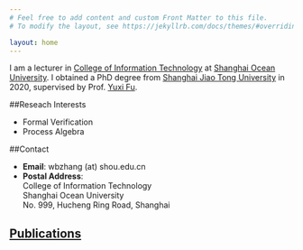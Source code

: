 ```yaml
---
# Feel free to add content and custom Front Matter to this file.
# To modify the layout, see https://jekyllrb.com/docs/themes/#overriding-theme-defaults

layout: home
---
```


I am a lecturer in [College of Information Technology][college-shou] at [Shanghai Ocean University][shou].
I obtained a PhD degree from [Shanghai Jiao Tong University][sjtu] in 2020, supervised by Prof. [Yuxi Fu][yuxi].

##Reseach Interests
- Formal Verification
- Process Algebra

##Contact 
- <b>Email</b>: wbzhang (at) shou.edu.cn<br> 
- <b>Postal Address</b>: <br>College of Information Technology <br> Shanghai Ocean University <br> No. 999, Hucheng Ring Road, Shanghai <br> 

## [Publications][publication] 

[publication]: https://wenbozhang.github.io/publications/
[college-shou]: https://xxxy.shou.edu.cn
[shou]: https://www.shou.edu.cn
[sjtu]: https://www.sjtu.edu.cn/
[yuxi]: http://basics.sjtu.edu.cn/~yuxi/
